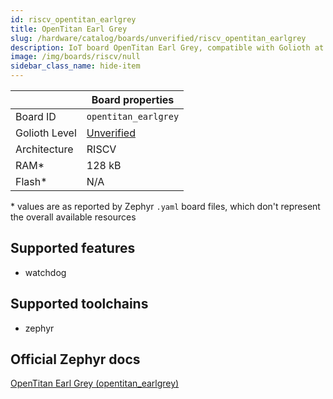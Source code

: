 ```yaml
---
id: riscv_opentitan_earlgrey
title: OpenTitan Earl Grey
slug: /hardware/catalog/boards/unverified/riscv_opentitan_earlgrey
description: IoT board OpenTitan Earl Grey, compatible with Golioth at unverified level.
image: /img/boards/riscv/null
sidebar_class_name: hide-item
---
```


[//]: # (This is an auto-generated file, do not edit! Changes to it will be lost upon re-generation)



|                | Board properties     |
| -------------  | -------------------- |
| Board ID       | `opentitan_earlgrey` |
| Golioth Level  | [Unverified](/hardware#unverified-boards) |
| Architecture   | RISCV |
| RAM*           | 128 kB |
| Flash*         | N/A |

\* values are as reported by Zephyr `.yaml` board files, which don't represent the overall available resources



## Supported features

* watchdog

## Supported toolchains

* zephyr

## Official Zephyr docs

[OpenTitan Earl Grey (opentitan_earlgrey)](https://docs.zephyrproject.org/latest/boards/riscv/opentitan_earlgrey/doc/index.html)
